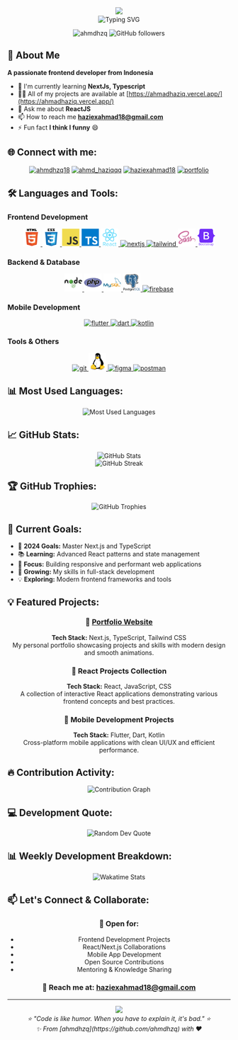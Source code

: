<div align="center">
  <img src="https://capsule-render.vercel.app/api?type=waving&color=gradient&customColorList=0,2,2,5,30&height=300&section=header&text=Ahmad%20Haziq%20Mu'izzaddin%20Wafiq&fontSize=30&fontColor=fff&animation=twinkling&fontAlignY=38&desc=Passionate%20Frontend%20Developer%20from%20Indonesia&descAlignY=55&descSize=15" />
</div>

<div align="center">
  <img src="https://readme-typing-svg.herokuapp.com?font=Fira+Code&pause=1000&color=36BCF7&center=true&vCenter=true&width=435&lines=Frontend+Developer;React+%26+Next.js+Enthusiast;Always+Learning+New+Things;Building+Amazing+Web+Experiences" alt="Typing SVG" />
</div>

<p align="center">
  <img src="https://komarev.com/ghpvc/?username=ahmdhzq&label=Profile%20views&color=0e75b6&style=flat" alt="ahmdhzq" />
  <img src="https://img.shields.io/github/followers/ahmdhzq?label=Followers&style=social" alt="GitHub followers" />
</p>

## 🚀 About Me

**A passionate frontend developer from Indonesia**

- 🌱 I'm currently learning **NextJs, Typescript**
- 👨‍💻 All of my projects are available at [https://ahmadhaziq.vercel.app/](https://ahmadhaziq.vercel.app/)
- 💬 Ask me about **ReactJS**
- 📫 How to reach me **haziexahmad18@gmail.com**
- ⚡ Fun fact **I think I funny** 😄

## 🌐 Connect with me:

<p align="center">
<a href="https://linkedin.com/in/ahmdhzq18" target="blank"><img align="center" src="https://raw.githubusercontent.com/rahuldkjain/github-profile-readme-generator/master/src/images/icons/Social/linked-in-alt.svg" alt="ahmdhzq18" height="40" width="50" /></a>
<a href="https://instagram.com/ahmd_haziqqq" target="blank"><img align="center" src="https://raw.githubusercontent.com/rahuldkjain/github-profile-readme-generator/master/src/images/icons/Social/instagram.svg" alt="ahmd_haziqqq" height="40" width="50" /></a>
<a href="https://www.hackerrank.com/haziexahmad18" target="blank"><img align="center" src="https://raw.githubusercontent.com/rahuldkjain/github-profile-readme-generator/master/src/images/icons/Social/hackerrank.svg" alt="haziexahmad18" height="40" width="50" /></a>
<a href="https://ahmadhaziq.vercel.app/" target="blank"><img align="center" src="https://img.icons8.com/fluent/48/000000/domain.png" alt="portfolio" height="40" width="50" /></a>
</p>

## 🛠️ Languages and Tools:

### Frontend Development
<p align="center">
<a href="https://www.w3.org/html/" target="_blank" rel="noreferrer"> <img src="https://raw.githubusercontent.com/devicons/devicon/master/icons/html5/html5-original-wordmark.svg" alt="html5" width="40" height="40"/> </a>
<a href="https://www.w3schools.com/css/" target="_blank" rel="noreferrer"> <img src="https://raw.githubusercontent.com/devicons/devicon/master/icons/css3/css3-original-wordmark.svg" alt="css3" width="40" height="40"/> </a>
<a href="https://developer.mozilla.org/en-US/docs/Web/JavaScript" target="_blank" rel="noreferrer"> <img src="https://raw.githubusercontent.com/devicons/devicon/master/icons/javascript/javascript-original.svg" alt="javascript" width="40" height="40"/> </a>
<a href="https://www.typescriptlang.org/" target="_blank" rel="noreferrer"> <img src="https://raw.githubusercontent.com/devicons/devicon/master/icons/typescript/typescript-original.svg" alt="typescript" width="40" height="40"/> </a>
<a href="https://reactjs.org/" target="_blank" rel="noreferrer"> <img src="https://raw.githubusercontent.com/devicons/devicon/master/icons/react/react-original-wordmark.svg" alt="react" width="40" height="40"/> </a>
<a href="https://nextjs.org/" target="_blank" rel="noreferrer"> <img src="https://cdn.worldvectorlogo.com/logos/nextjs-2.svg" alt="nextjs" width="40" height="40"/> </a>
<a href="https://tailwindcss.com/" target="_blank" rel="noreferrer"> <img src="https://www.vectorlogo.zone/logos/tailwindcss/tailwindcss-icon.svg" alt="tailwind" width="40" height="40"/> </a>
<a href="https://sass-lang.com" target="_blank" rel="noreferrer"> <img src="https://raw.githubusercontent.com/devicons/devicon/master/icons/sass/sass-original.svg" alt="sass" width="40" height="40"/> </a>
<a href="https://getbootstrap.com" target="_blank" rel="noreferrer"> <img src="https://raw.githubusercontent.com/devicons/devicon/master/icons/bootstrap/bootstrap-plain-wordmark.svg" alt="bootstrap" width="40" height="40"/> </a>
</p>

### Backend & Database
<p align="center">
<a href="https://nodejs.org" target="_blank" rel="noreferrer"> <img src="https://raw.githubusercontent.com/devicons/devicon/master/icons/nodejs/nodejs-original-wordmark.svg" alt="nodejs" width="40" height="40"/> </a>
<a href="https://www.php.net" target="_blank" rel="noreferrer"> <img src="https://raw.githubusercontent.com/devicons/devicon/master/icons/php/php-original.svg" alt="php" width="40" height="40"/> </a>
<a href="https://www.mysql.com/" target="_blank" rel="noreferrer"> <img src="https://raw.githubusercontent.com/devicons/devicon/master/icons/mysql/mysql-original-wordmark.svg" alt="mysql" width="40" height="40"/> </a>
<a href="https://www.postgresql.org" target="_blank" rel="noreferrer"> <img src="https://raw.githubusercontent.com/devicons/devicon/master/icons/postgresql/postgresql-original-wordmark.svg" alt="postgresql" width="40" height="40"/> </a>
<a href="https://firebase.google.com/" target="_blank" rel="noreferrer"> <img src="https://www.vectorlogo.zone/logos/firebase/firebase-icon.svg" alt="firebase" width="40" height="40"/> </a>
</p>

### Mobile Development
<p align="center">
<a href="https://flutter.dev" target="_blank" rel="noreferrer"> <img src="https://www.vectorlogo.zone/logos/flutterio/flutterio-icon.svg" alt="flutter" width="40" height="40"/> </a>
<a href="https://dart.dev" target="_blank" rel="noreferrer"> <img src="https://www.vectorlogo.zone/logos/dartlang/dartlang-icon.svg" alt="dart" width="40" height="40"/> </a>
<a href="https://kotlinlang.org" target="_blank" rel="noreferrer"> <img src="https://www.vectorlogo.zone/logos/kotlinlang/kotlinlang-icon.svg" alt="kotlin" width="40" height="40"/> </a>
</p>

### Tools & Others
<p align="center">
<a href="https://git-scm.com/" target="_blank" rel="noreferrer"> <img src="https://www.vectorlogo.zone/logos/git-scm/git-scm-icon.svg" alt="git" width="40" height="40"/> </a>
<a href="https://www.linux.org/" target="_blank" rel="noreferrer"> <img src="https://raw.githubusercontent.com/devicons/devicon/master/icons/linux/linux-original.svg" alt="linux" width="40" height="40"/> </a>
<a href="https://www.figma.com/" target="_blank" rel="noreferrer"> <img src="https://www.vectorlogo.zone/logos/figma/figma-icon.svg" alt="figma" width="40" height="40"/> </a>
<a href="https://postman.com" target="_blank" rel="noreferrer"> <img src="https://www.vectorlogo.zone/logos/getpostman/getpostman-icon.svg" alt="postman" width="40" height="40"/> </a>
</p>

## 📊 Most Used Languages:

<div align="center">
  <img src="https://github-readme-stats.vercel.app/api/top-langs?username=ahmdhzq&show_icons=true&locale=en&layout=compact&theme=tokyonight" alt="Most Used Languages" />
</div>

## 📈 GitHub Stats:

<div align="center">
  <img src="https://github-readme-stats.vercel.app/api?username=ahmdhzq&show_icons=true&locale=en&theme=tokyonight" alt="GitHub Stats" />
</div>

<div align="center">
  <img src="https://github-readme-streak-stats.herokuapp.com/?user=ahmdhzq&theme=tokyonight" alt="GitHub Streak" />
</div>

## 🏆 GitHub Trophies:

<div align="center">
  <img src="https://github-profile-trophy.vercel.app/?username=ahmdhzq&theme=tokyonight&no-frame=false&no-bg=false&margin-w=4" alt="GitHub Trophies" />
</div>

## 🎯 Current Goals:

- 🚀 **2024 Goals:** Master Next.js and TypeScript
- 📚 **Learning:** Advanced React patterns and state management
- 🎯 **Focus:** Building responsive and performant web applications
- 🌱 **Growing:** My skills in full-stack development
- 💡 **Exploring:** Modern frontend frameworks and tools

## 💡 Featured Projects:

<div align="center">

### 🌟 [Portfolio Website](https://ahmadhaziq.vercel.app/)
**Tech Stack:** Next.js, TypeScript, Tailwind CSS  
My personal portfolio showcasing projects and skills with modern design and smooth animations.

### 🌟 React Projects Collection
**Tech Stack:** React, JavaScript, CSS  
A collection of interactive React applications demonstrating various frontend concepts and best practices.

### 🌟 Mobile Development Projects
**Tech Stack:** Flutter, Dart, Kotlin  
Cross-platform mobile applications with clean UI/UX and efficient performance.

</div>

## 🔥 Contribution Activity:

<div align="center">
  <img src="https://github-readme-activity-graph.vercel.app/graph?username=ahmdhzq&theme=tokyo-night&hide_border=true" alt="Contribution Graph" />
</div>

## 💻 Development Quote:

<div align="center">
  <img src="https://quotes-github-readme.vercel.app/api?type=horizontal&theme=tokyonight" alt="Random Dev Quote" />
</div>

## 📊 Weekly Development Breakdown:

<div align="center">
  <img src="https://github-readme-stats.vercel.app/api/wakatime?username=ahmdhzq&theme=tokyonight&layout=compact" alt="Wakatime Stats" />
</div>

## 📫 Let's Connect & Collaborate:

<div align="center">
  
### 🤝 Open for:
- Frontend Development Projects
- React/Next.js Collaborations  
- Mobile App Development
- Open Source Contributions
- Mentoring & Knowledge Sharing

### 📧 Reach me at: [haziexahmad18@gmail.com](mailto:haziexahmad18@gmail.com)

</div>

---

<div align="center">
  <img src="https://capsule-render.vercel.app/api?type=waving&color=gradient&customColorList=0,2,2,5,30&height=100&section=footer" />
</div>

<div align="center">
  <i>⭐️ "Code is like humor. When you have to explain it, it's bad." ⭐️</i>
</div>

<div align="center">
  <i>✨ From [ahmdhzq](https://github.com/ahmdhzq) with ❤️</i>
</div>
